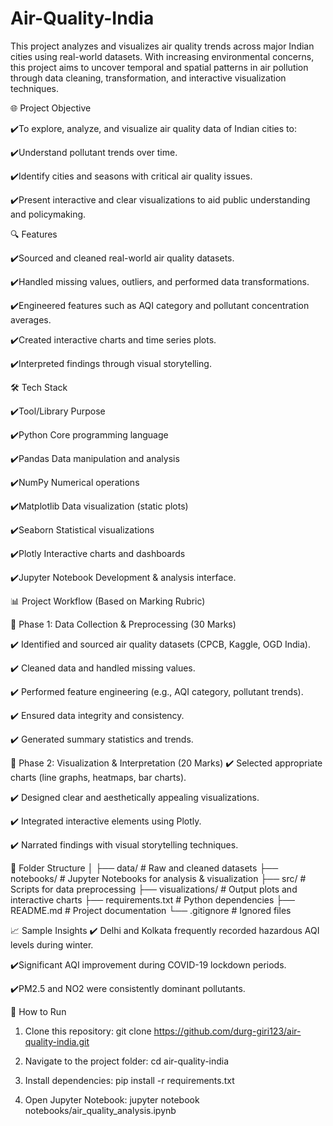 # Air-Quality-India
This project analyzes and visualizes air quality trends across major Indian cities using real-world datasets. With increasing environmental concerns, this project aims to uncover temporal and spatial patterns in air pollution through data cleaning, transformation, and interactive visualization techniques.

🌐 Project Objective

✔️To explore, analyze, and visualize air quality data of Indian cities to:

✔️Understand pollutant trends over time.

✔️Identify cities and seasons with critical air quality issues.

✔️Present interactive and clear visualizations to aid public understanding and policymaking.



🔍 Features

✔️Sourced and cleaned real-world air quality datasets.

✔️Handled missing values, outliers, and performed data transformations.

✔️Engineered features such as AQI category and pollutant concentration averages.

✔️Created interactive charts and time series plots.

✔️Interpreted findings through visual storytelling.




🛠️ Tech Stack

✔️Tool/Library	Purpose

✔️Python	Core programming language

✔️Pandas	Data manipulation and analysis

✔️NumPy	Numerical operations

✔️Matplotlib	Data visualization (static plots)

✔️Seaborn	Statistical visualizations

✔️Plotly	Interactive charts and dashboards

✔️Jupyter Notebook	Development & analysis interface.



📊 Project Workflow (Based on Marking Rubric)

🔹 Phase 1: Data Collection & Preprocessing (30 Marks)

✔️ Identified and sourced air quality datasets (CPCB, Kaggle, OGD India).

✔️ Cleaned data and handled missing values.

✔️ Performed feature engineering (e.g., AQI category, pollutant trends).

✔️ Ensured data integrity and consistency.

✔️ Generated summary statistics and trends.

🔹 Phase 2: Visualization & Interpretation (20 Marks)
✔️ Selected appropriate charts (line graphs, heatmaps, bar charts).

✔️ Designed clear and aesthetically appealing visualizations.

✔️ Integrated interactive elements using Plotly.

✔️ Narrated findings with visual storytelling techniques.



📂 Folder Structure
│
├── data/                   # Raw and cleaned datasets
├── notebooks/              # Jupyter Notebooks for analysis & visualization
├── src/                    # Scripts for data preprocessing
├── visualizations/         # Output plots and interactive charts
├── requirements.txt        # Python dependencies
├── README.md               # Project documentation
└── .gitignore              # Ignored files


📈 Sample Insights
✔️ Delhi and Kolkata frequently recorded hazardous AQI levels during winter.

✔️Significant AQI improvement during COVID-19 lockdown periods.

✔️PM2.5 and NO2 were consistently dominant pollutants.



🚀 How to Run
1. Clone this repository:
git clone https://github.com/durg-giri123/air-quality-india.git

2. Navigate to the project folder:
cd air-quality-india

3. Install dependencies:
pip install -r requirements.txt

4. Open Jupyter Notebook:
jupyter notebook notebooks/air_quality_analysis.ipynb


















